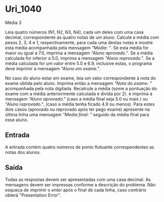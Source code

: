 # Uri_1040
Média 3

Leia quatro números (N1, N2, N3, N4), cada um deles com uma casa decimal, correspondente às quatro notas de um aluno. Calcule a média com pesos 2, 3, 4 e 1, respectivamente, para cada uma destas notas e mostre esta média acompanhada pela mensagem *"Media: "*. Se esta média for maior ou igual a 7.0, imprima a mensagem *"Aluno aprovado."*. Se a média calculada for inferior a 5.0, imprima a mensagem *"Aluno reprovado."*. Se a média calculada for um valor entre 5.0 e 6.9, inclusive estas, o programa deve imprimir a mensagem *"Aluno em exame."*.

No caso do aluno estar em exame, leia um valor correspondente à nota do exame obtida pelo aluno. Imprima então a mensagem *"Nota do exame: "* acompanhada pela nota digitada. Recalcule a média (some a pontuação do exame com a média anteriormente calculada e divida por 2). e imprima a mensagem *"Aluno aprovado."* (caso a média final seja 5.0 ou mais ) ou *"Aluno reprovado."*, (caso a média tenha ficado 4.9 ou menos). Para estes dois casos (aprovado ou reprovado após ter pego exame) apresente na última linha uma mensagem *"Media final: "* seguido da média final para esse aluno.

## Entrada

A entrada contém quatro números de ponto flutuante correspendentes as notas dos alunos.

## Saída

Todas as respostas devem ser apresentadas com uma casa decimal. As mensagens devem ser impressas conforme a descrição do problema. Não esqueça de imprimir o *enter* após o final de cada linha, caso contrário obterá "Presentation Error".
